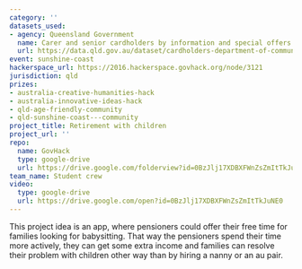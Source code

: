 ```yaml
---
category: ''
datasets_used:
- agency: Queensland Government
  name: Carer and senior cardholders by information and special offers flag by location 2014
  url: https://data.qld.gov.au/dataset/cardholders-department-of-communities-child-safety-and-disability-services/resource/ad83357d-53de-41c5-a3ab-b604460c6c1d
event: sunshine-coast
hackerspace_url: https://2016.hackerspace.govhack.org/node/3121
jurisdiction: qld
prizes:
- australia-creative-humanities-hack
- australia-innovative-ideas-hack
- qld-age-friendly-community
- qld-sunshine-coast---community
project_title: Retirement with children
project_url: ''
repo:
  name: GovHack
  type: google-drive
  url: https://drive.google.com/folderview?id=0BzJlj17XDBXFWnZsZmItTkJuNE0&usp=sharing
team_name: Student crew
video:
  type: google-drive
  url: https://drive.google.com/open?id=0BzJlj17XDBXFWnZsZmItTkJuNE0
---
```


This project idea is an app, where pensioners could offer their free time for families looking for babysitting. That way the pensioners spend their time more actively, they can get some extra income and families can resolve their problem with children other way than by hiring a nanny or an au pair.